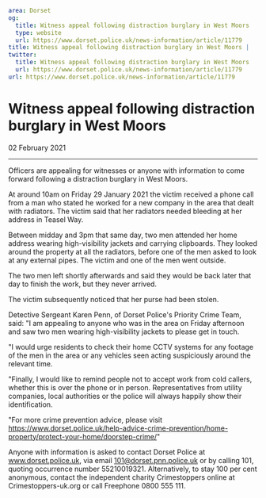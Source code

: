 ```yaml
area: Dorset
og:
  title: Witness appeal following distraction burglary in West Moors
  type: website
  url: https://www.dorset.police.uk/news-information/article/11779
title: Witness appeal following distraction burglary in West Moors |
twitter:
  title: Witness appeal following distraction burglary in West Moors
  url: https://www.dorset.police.uk/news-information/article/11779
url: https://www.dorset.police.uk/news-information/article/11779
```

# Witness appeal following distraction burglary in West Moors

02 February 2021

* * *

Officers are appealing for witnesses or anyone with information to come forward following a distraction burglary in West Moors.

At around 10am on Friday 29 January 2021 the victim received a phone call from a man who stated he worked for a new company in the area that dealt with radiators. The victim said that her radiators needed bleeding at her address in Teasel Way.

Between midday and 3pm that same day, two men attended her home address wearing high-visibility jackets and carrying clipboards. They looked around the property at all the radiators, before one of the men asked to look at any external pipes. The victim and one of the men went outside.

The two men left shortly afterwards and said they would be back later that day to finish the work, but they never arrived.

The victim subsequently noticed that her purse had been stolen.

Detective Sergeant Karen Penn, of Dorset Police's Priority Crime Team, said: "I am appealing to anyone who was in the area on Friday afternoon and saw two men wearing high-visibility jackets to please get in touch.

"I would urge residents to check their home CCTV systems for any footage of the men in the area or any vehicles seen acting suspiciously around the relevant time.

"Finally, I would like to remind people not to accept work from cold callers, whether this is over the phone or in person. Representatives from utility companies, local authorities or the police will always happily show their identification.

"For more crime prevention advice, please visit https://www.dorset.police.uk/help-advice-crime-prevention/home-property/protect-your-home/doorstep-crime/"

Anyone with information is asked to contact Dorset Police at www.dorset.police.uk, via email 101@dorset.pnn.police.uk or by calling 101, quoting occurrence number 55210019321. Alternatively, to stay 100 per cent anonymous, contact the independent charity Crimestoppers online at Crimestoppers-uk.org or call Freephone 0800 555 111.
